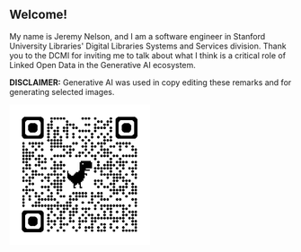## Welcome!
My name is Jeremy Nelson, and I am a software engineer in Stanford University 
Libraries' Digital Libraries Systems and Services division. Thank you to the DCMI for
inviting me to talk about what I think is a critical 
role of Linked Open Data in the Generative AI ecosystem.

**DISCLAIMER:** Generative AI was used in copy editing these remarks and for 
generating selected images.

<img src="static/img/qr-code.png" alt="Presentation QR code" style="width: 250px">

